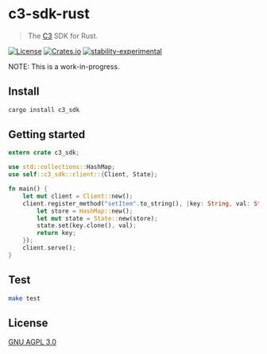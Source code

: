 # c3-sdk-rust

> The [C3](https://github.com/c3systems/c3-go) SDK for Rust.

[![License](http://img.shields.io/badge/license-GNU%20AGPL%203.0-blue.svg)](https://raw.githubusercontent.com/c3systems/c3-sdk-rust-sdk/master/LICENSE) [![Crates.io](https://img.shields.io/crates/v/c3_sdk.svg)](https://crates.io/crates/c3_sdk) [![stability-experimental](https://img.shields.io/badge/stability-experimental-orange.svg)](https://github.com/emersion/stability-badges#experimental)

NOTE: This is a work-in-progress.

## Install

```bash
cargo install c3_sdk
```

## Getting started

```rust
extern crate c3_sdk;

use std::collections::HashMap;
use self::c3_sdk::client::{Client, State};

fn main() {
    let mut client = Client::new();
    client.register_method("setItem".to_string(), |key: String, val: String| -> String {
        let store = HashMap::new();
        let mut state = State::new(store);
        state.set(key.clone(), val);
        return key;
    });
    client.serve();
}
```

## Test

```bash
make test
```

## License

[GNU AGPL 3.0](LICENSE)
